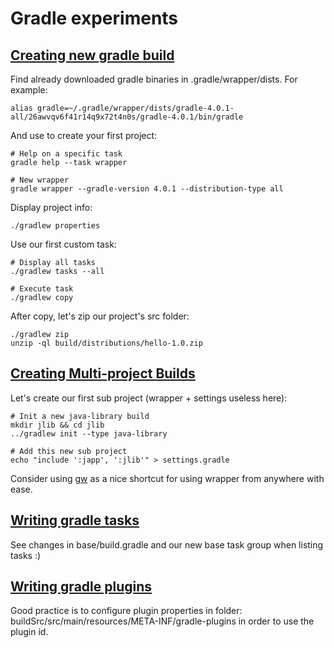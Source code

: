 # Gradle experiments

## [Creating new gradle build](https://guides.gradle.org/creating-new-gradle-builds/)

Find already downloaded gradle binaries in .gradle/wrapper/dists.
For example:
```
alias gradle=~/.gradle/wrapper/dists/gradle-4.0.1-all/26awvqv6f41r14q9x72t4n0s/gradle-4.0.1/bin/gradle
```

And use to create your first project:
```
# Help on a specific task
gradle help --task wrapper

# New wrapper
gradle wrapper --gradle-version 4.0.1 --distribution-type all
```

Display project info:
```
./gradlew properties
```

Use our first custom task:
```
# Display all tasks
./gradlew tasks --all

# Execute task
./gradlew copy
```

After copy, let's zip our project's src folder:
```
./gradlew zip
unzip -ql build/distributions/hello-1.0.zip
```

## [Creating Multi-project Builds](https://guides.gradle.org/creating-multi-project-builds/)

Let's create our first sub project (wrapper + settings useless here):
```
# Init a new java-library build
mkdir jlib && cd jlib
../gradlew init --type java-library

# Add this new sub project
echo "include ':japp', ':jlib'" > settings.gradle
```

Consider using [gw](https://github.com/dougborg/gdub)
as a nice shortcut for using wrapper from anywhere with ease.

## [Writing gradle tasks](https://guides.gradle.org/writing-gradle-tasks/)

See changes in base/build.gradle and our new base task group when listing tasks :)

## [Writing gradle plugins](https://guides.gradle.org/writing-gradle-plugins/)

Good practice is to configure plugin properties in folder:
buildSrc/src/main/resources/META-INF/gradle-plugins
in order to use the plugin id.

